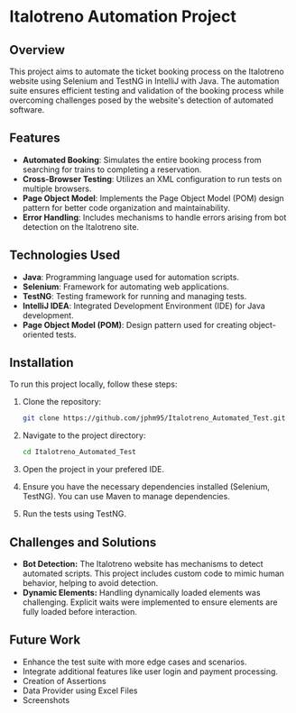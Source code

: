 # Italotreno Automation Project

## Overview

This project aims to automate the ticket booking process on the Italotreno website using Selenium and TestNG in IntelliJ with Java. The automation suite ensures efficient testing and validation of the booking process while overcoming challenges posed by the website's detection of automated software.

## Features

- **Automated Booking**: Simulates the entire booking process from searching for trains to completing a reservation.
- **Cross-Browser Testing**: Utilizes an XML configuration to run tests on multiple browsers.
- **Page Object Model**: Implements the Page Object Model (POM) design pattern for better code organization and maintainability.
- **Error Handling**: Includes mechanisms to handle errors arising from bot detection on the Italotreno site.

## Technologies Used

- **Java**: Programming language used for automation scripts.
- **Selenium**: Framework for automating web applications.
- **TestNG**: Testing framework for running and managing tests.
- **IntelliJ IDEA**: Integrated Development Environment (IDE) for Java development.
- **Page Object Model (POM)**: Design pattern used for creating object-oriented tests.

## Installation

To run this project locally, follow these steps:

1. Clone the repository:
   ```bash
   git clone https://github.com/jphm95/Italotreno_Automated_Test.git

2. Navigate to the project directory:
    ```bash
   cd Italotreno_Automated_Test

3. Open the project in your prefered IDE.
   
4. Ensure you have the necessary dependencies installed (Selenium, TestNG). You can use Maven to manage dependencies.

5. Run the tests using TestNG.

## Challenges and Solutions

- **Bot Detection:** The Italotreno website has mechanisms to detect automated scripts. This project includes custom code to mimic human behavior, helping to avoid detection.
- **Dynamic Elements:** Handling dynamically loaded elements was challenging. Explicit waits were implemented to ensure elements are fully loaded before interaction.

## Future Work


-  Enhance the test suite with more edge cases and scenarios.
-  Integrate additional features like user login and payment processing.
-  Creation of Assertions
-  Data Provider using Excel Files
-  Screenshots 


